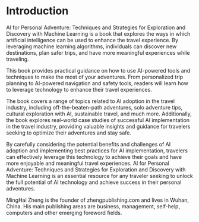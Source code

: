 # Introduction

AI for Personal Adventure: Techniques and Strategies for Exploration and Discovery with Machine Learning is a book that explores the ways in which artificial intelligence can be used to enhance the travel experience. By leveraging machine learning algorithms, individuals can discover new destinations, plan safer trips, and have more meaningful experiences while traveling.

This book provides practical guidance on how to use AI-powered tools and techniques to make the most of your adventures. From personalized trip planning to AI-powered navigation and safety tools, readers will learn how to leverage technology to enhance their travel experiences.

The book covers a range of topics related to AI adoption in the travel industry, including off-the-beaten-path adventures, solo adventure tips, cultural exploration with AI, sustainable travel, and much more. Additionally, the book explores real-world case studies of successful AI implementation in the travel industry, providing valuable insights and guidance for travelers seeking to optimize their adventures and stay safe.

By carefully considering the potential benefits and challenges of AI adoption and implementing best practices for AI implementation, travelers can effectively leverage this technology to achieve their goals and have more enjoyable and meaningful travel experiences. AI for Personal Adventure: Techniques and Strategies for Exploration and Discovery with Machine Learning is an essential resource for any traveler seeking to unlock the full potential of AI technology and achieve success in their personal adventures.

MingHai Zheng is the founder of zhengpublishing.com and lives in Wuhan, China. His main publishing areas are business, management, self-help, computers and other emerging foreword fields.
